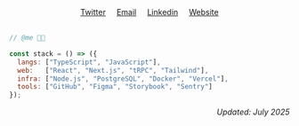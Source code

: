 <div align="center">
  <a target="_blank" href="https://www.x.com/eyronick">Twitter</a>
  ‎ ‎ ‎ ‎ 
  <a target="_blank" href="mailto:eyronick@gmail.com">Email</a>
  ‎ ‎ ‎ ‎ 
  <a target="_blank" href="https://www.linkedin.com/in/eyronick">Linkedin</a>
  ‎ ‎ ‎ ‎ 
  <a target="_blank" href="https://eyronick.is-a.dev/">Website</a>
</div>
<br/>
<div>
  
```javascript
// @me 👨‍💻

const stack = () => ({
  langs: ["TypeScript", "JavaScript"],
  web:   ["React", "Next.js", "tRPC", "Tailwind"],
  infra: ["Node.js", "PostgreSQL", "Docker", "Vercel"],
  tools: ["GitHub", "Figma", "Storybook", "Sentry"]
});
```

</div>

<div align="right" width="200">
    <i>Updated: July 2025</i>
</div>
